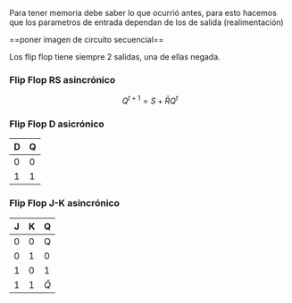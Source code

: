 Para tener memoria debe saber lo que ocurrió antes, para esto hacemos que los parametros de entrada dependan de los de salida (realimentación)

==poner imagen de circuito secuencial==

Los flip flop tiene siempre 2 salidas, una de ellas negada.
### Flip Flop RS asincrónico
$$Q^{t+1}=S+ \bar{R} Q^t$$
### Flip Flop D asicrónico
| D   | Q   |
| --- | --- |
| 0   | 0   |
| 1    |1     |

### Flip Flop J-K asincrónico 
| J   | K   | Q   |
| --- | --- | --- |
| 0   | 0   | Q   |
| 0   | 1   | 0   |
| 1   | 0   | 1   |
| 1    | 1    |$\bar{Q}$     |

